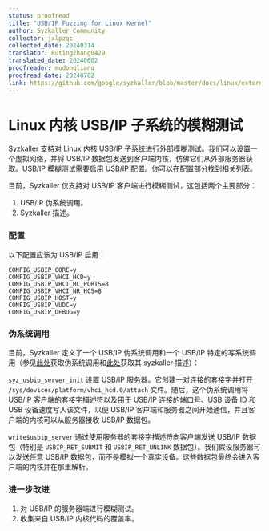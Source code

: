 ```yaml
---
status: proofread
title: "USB/IP Fuzzing for Linux Kernel"
author: Syzkaller Community
collector: jxlpzqc
collected_date: 20240314
translator: RutingZhang0429
translated_date: 20240602
proofreader: mudongliang
proofread_date: 20240702
link: https://github.com/google/syzkaller/blob/master/docs/linux/external_fuzzing_usbip.md
---
```


# Linux 内核 USB/IP 子系统的模糊测试

Syzkaller 支持对 Linux 内核 USB/IP 子系统进行外部模糊测试。我们可以设置一个虚拟网络，并将 USB/IP 数据包发送到客户端内核，仿佛它们从外部服务器获取。USB/IP 模糊测试需要启用 USB/IP 配置。你可以在配置部分找到相关列表。

目前，Syzkaller 仅支持对 USB/IP 客户端进行模糊测试，这包括两个主要部分：

1. USB/IP 伪系统调用。
2. Syzkaller 描述。

### 配置

以下配置应该为 USB/IP 启用：

```
CONFIG_USBIP_CORE=y
CONFIG_USBIP_VHCI_HCD=y
CONFIG_USBIP_VHCI_HC_PORTS=8
CONFIG_USBIP_VHCI_NR_HCS=8
CONFIG_USBIP_HOST=y
CONFIG_USBIP_VUDC=y
CONFIG_USBIP_DEBUG=y
```

### 伪系统调用

目前，Syzkaller 定义了一个 USB/IP 伪系统调用和一个 USB/IP 特定的写系统调用（参见[此处](https://github.com/google/syzkaller/blob/master/executor/common_linux.h)获取伪系统调用和[此处](https://github.com/google/syzkaller/blob/master/sys/linux/usbip.txt)获取其 syzkaller 描述）：

`syz_usbip_server_init` 设置 USB/IP 服务器。它创建一对连接的套接字并打开 `/sys/devices/platform/vhci_hcd.0/attach` 文件。随后，这个伪系统调用将 USB/IP 客户端的套接字描述符以及用于 USB/IP 连接的端口号、USB 设备 ID 和 USB 设备速度写入该文件，以便 USB/IP 客户端和服务器之间开始通信，并且客户端的内核可以从服务器接收 USB/IP 数据包。

`write$usbip_server` 通过使用服务器的套接字描述符向客户端发送 USB/IP 数据包（特别是 `USBIP_RET_SUBMIT` 和 `USBIP_RET_UNLINK` 数据包）。我们假设服务器可以发送任意 USB/IP 数据包，而不是模拟一个真实设备。这些数据包最终会进入客户端的内核并在那里解析。

### 进一步改进

1. 对 USB/IP 的服务器端进行模糊测试。
2. 收集来自 USB/IP 内核代码的覆盖率。
